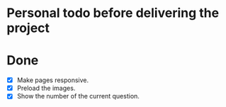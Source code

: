 # Personal todo before delivering the project


# Done
- [x] Make pages responsive.
- [x] Preload the images.
- [x] Show the number of the current question.